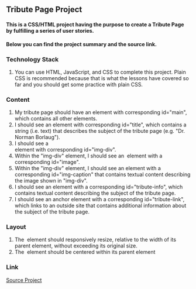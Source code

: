 ## Tribute Page Project

#### This is a CSS/HTML project having the purpose to create a Tribute Page by fulfilling a series of user stories.

#### Below you can find the project summary and the source link.

### Technology Stack

1. You can use HTML, JavaScript, and CSS to complete this project. Plain CSS is recommended because that is what the lessons have covered so far and you should get some practice with plain CSS.

### Content

1. My tribute page should have an element with corresponding id="main", which contains all other elements.
2. I should see an element with corresponding id="title", which contains a string (i.e. text) that describes the subject of the tribute page (e.g. "Dr. Norman Borlaug").
3. I should see a <div> element with corresponding id="img-div".
4. Within the "img-div" element, I should see an <img> element with a corresponding id="image".
5. Within the "img-div" element, I should see an element with a corresponding id="img-caption" that contains textual content describing the image shown in "img-div".
6. I should see an element with a corresponding id="tribute-info", which contains textual content describing the subject of the tribute page.
7. I should see an anchor element with a corresponding id="tribute-link", which links to an outside site that contains additional information about the subject of the tribute page.

### Layout

1. The <img> element should responsively resize, relative to the width of its parent element, without exceeding its original size.
2. The <img> element should be centered within its parent element

### Link

[Source Project](https://learn.freecodecamp.org/responsive-web-design/responsive-web-design-projects/build-a-tribute-page)
